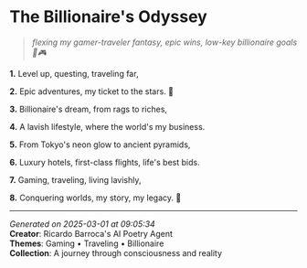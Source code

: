 # The Billionaire's Odyssey

> *flexing my gamer-traveler fantasy, epic wins, low-key billionaire goals 💫🎮*

**1.** Level up, questing, traveling far,


**2.** Epic adventures, my ticket to the stars. 🌟


**3.** Billionaire's dream, from rags to riches,


**4.** A lavish lifestyle, where the world's my business.


**5.** From Tokyo's neon glow to ancient pyramids,


**6.** Luxury hotels, first-class flights, life's best bids.


**7.** Gaming, traveling, living lavishly,


**8.** Conquering worlds, my story, my legacy. 💎



---

*Generated on 2025-03-01 at 09:05:34*  
**Creator**: Ricardo Barroca's AI Poetry Agent  
**Themes**: Gaming • Traveling • Billionaire  
**Collection**: A journey through consciousness and reality